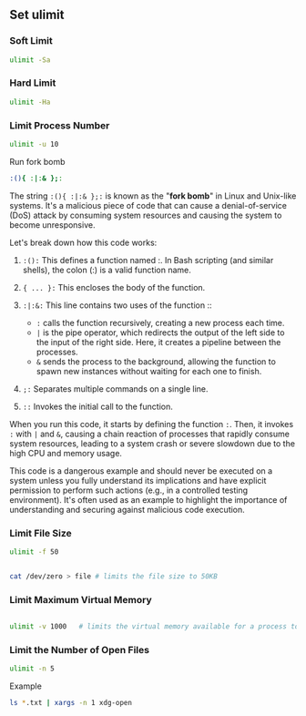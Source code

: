 ## Set ulimit
### Soft Limit
```bash
ulimit -Sa
```
### Hard Limit
```bash
ulimit -Ha
```

### Limit Process Number
```bash
ulimit -u 10
```
Run fork bomb
```bash
:(){ :|:& };:
```

The string `:(){ :|:& };:` is known as the "**fork bomb**" in Linux and Unix-like systems. It's a malicious piece of code that can cause a denial-of-service (DoS) attack by consuming system resources and causing the system to become unresponsive.

Let's break down how this code works:

1. `:():` This defines a function named :. In Bash scripting (and similar shells), the colon (:) is a valid function name.

2. `{ ... }:` This encloses the body of the function.

3. `:|:&:` This line contains two uses of the function ::

    * `:` calls the function recursively, creating a new process each time.
    * `|` is the pipe operator, which redirects the output of the left side to the input of the right side. Here, it creates a pipeline between the processes.
    * `&` sends the process to the background, allowing the function to spawn new instances without waiting for each one to finish.
4. `;:` Separates multiple commands on a single line.

5. `::` Invokes the initial call to the function.

When you run this code, it starts by defining the function `:`. Then, it invokes `:` with `|` and `&`, causing a chain reaction of processes that rapidly consume system resources, leading to a system crash or severe slowdown due to the high CPU and memory usage.

This code is a dangerous example and should never be executed on a system unless you fully understand its implications and have explicit permission to perform such actions (e.g., in a controlled testing environment). It's often used as an example to highlight the importance of understanding and securing against malicious code execution.

### Limit File Size
```bash
ulimit -f 50
```
```bash

cat /dev/zero > file # limits the file size to 50KB
```

### Limit Maximum Virtual Memory
```bash

ulimit -v 1000   # limits the virtual memory available for a process to 1000KB
```

### Limit the Number of Open Files
```bash
ulimit -n 5
```
Example
```bash
ls *.txt | xargs -n 1 xdg-open
```
